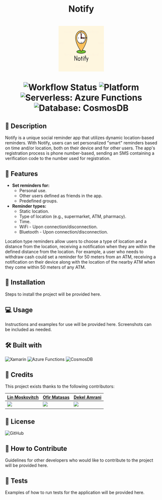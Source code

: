    <h1><div align="center"<h1>Notify</h1></div><h1>
<div align="center">
    <img src="https://github.com/OfirMatasas/Notify/blob/master/Notify/Notify/Notify.Android/Resources/drawable/Notify.png" alt="Notify Logo" width="150" height="150">
    <p>
        <img src="https://github.com/OfirMatasas/Notify/workflows/Build%20and%20deploy%20dotnet%20core%20app%20to%20Azure%20Function%20App%20-%20NotifyMTA/badge.svg" alt="Workflow Status">
        <img src="https://img.shields.io/badge/platform-Xamarin-blue" alt="Platform">
        <img src="https://img.shields.io/badge/Serverless-Azure_Functions-green" alt="Serverless: Azure Functions">
        <img src="https://img.shields.io/badge/Database-CosmosDB-yellow" alt="Database: CosmosDB">
    </p>
</div>

## 📝 Description

Notify is a unique social reminder app that utilizes dynamic location-based reminders. With Notify, users can set personalized "smart" reminders based on time and/or location, both on their device and for other users. The app's registration process is phone number-based, sending an SMS containing a verification code to the number used for registration.

## 🌟 Features

- **Set reminders for:**
    - Personal use.
    - Other users defined as friends in the app.
    - Predefined groups.
- **Reminder types:**
    - Static location.
    - Type of location (e.g., supermarket, ATM, pharmacy).
    - Time.
    - WiFi - Upon connection/disconnection.
    - Bluetooth - Upon connection/disconnection.

Location type reminders allow users to choose a type of location and a distance from the location, receiving a notification when they are within the defined distance from the location. For example, a user who needs to withdraw cash could set a reminder for 50 meters from an ATM, receiving a notification on their device along with the location of the nearby ATM when they come within 50 meters of any ATM.

## 🚀 Installation

Steps to install the project will be provided here.

## 💻 Usage

Instructions and examples for use will be provided here. Screenshots can be included as needed.

## 🛠️ Built with

<div>
    <img src="https://cdn.jsdelivr.net/gh/devicons/devicon/icons/xamarin/xamarin-original.svg" alt="Xamarin" width="50" height="50">
    <img src="https://cdn.jsdelivr.net/gh/devicons/devicon/icons/azure/azure-original.svg" alt="Azure Functions" width="50" height="50">
    <img src="https://cdn.jsdelivr.net/gh/devicons/devicon/icons/mongodb/mongodb-original.svg" alt="CosmosDB" width="50" height="50">
</div>

## 👥 Credits

This project exists thanks to the following contributors:

| [Lin Moskovitch](https://github.com/linmoskovitch) | [Ofir Matasas](https://github.com/ofirmatasas) | [Dekel Amrani](https://github.com/DekelR) |
| --- | --- | --- |
| [<img src="https://cdn.jsdelivr.net/gh/devicons/devicon/icons/linkedin/linkedin-original.svg" width="20">](https://www.linkedin.com/in/lin-moskovitch) | [<img src="https://cdn.jsdelivr.net/gh/devicons/devicon/icons/linkedin/linkedin-original.svg" width="20">](https://www.linkedin.com/in/ofir-matasas) | [<img src="https://cdn.jsdelivr.net/gh/devicons/devicon/icons/linkedin/linkedin-original.svg" width="20">](https://www.linkedin.com/in/dekel-amrani-b28b24232/?originalSubdomain=il) |

## 📃 License

![GitHub](https://img.shields.io/github/license/OfirMatasas/Notify)

## 🤝 How to Contribute

Guidelines for other developers who would like to contribute to the project will be provided here.

## 🧪 Tests

Examples of how to run tests for the application will be provided here.
